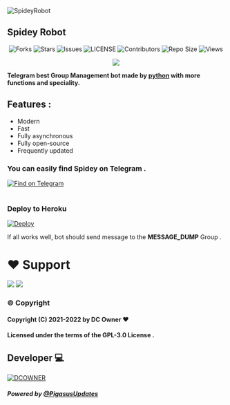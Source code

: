 ![SpideyRobot](https://telegra.ph/file/167c1367fbdccd3e99678.jpg) 

## Spidey Robot

<p align='center'>
  <img src="https://img.shields.io/github/forks/dcownerno1/SpideyRobot?style=flat-square" alt="Forks">
  <img src="https://img.shields.io/github/stars/dcownerno1/SpideyRobot?style=flat-square" alt="Stars">
  <img src="https://img.shields.io/github/issues/dcownerno1/SpideyRobot?style=flat-square" alt="Issues">
  <img src="https://img.shields.io/github/license/dcownerno1/SpideyRobot?style=flat-square" alt="LICENSE">
  <img src="https://img.shields.io/github/contributors/dcownerno1/SpideyRobot?style=flat-square" alt="Contributors">
  <img src="https://img.shields.io/github/repo-size/dcownerno1/SpideyRobot?style=flat-square" alt="Repo Size">
  <img src="https://hits.seeyoufarm.com/api/count/incr/badge.svg?url=https://github.com/dcownerno1/SpideyRobot&amp;title=Profile%20Views" alt="Views">
</p>

<p align="center">
  <a href="https://www.python.org">
    <img src="http://ForTheBadge.com/images/badges/made-with-python.svg">

  </a>
</p>


**Telegram best Group Management bot made by [python](https://python.org) with more functions and speciality.**

## **Features :**
- Modern
- Fast
- Fully asynchronous
- Fully open-source
- Frequently updated

### You can easily find Spidey on Telegram .

<p align='left'>
 <a href="https://telegram.dog/SpideyRobot"><img src="https://img.shields.io/badge/SpideyRobot-2CA5E0?style=for-the-badge&amp;logo=telegram&amp;logoColor=white" alt="Find on Telegram"></a></br></br>

</p>

### Deploy to Heroku
[![Deploy](https://www.herokucdn.com/deploy/button.svg)](https://heroku.com/deploy?template=https://github.com/dcownerno1/SpideyRobot)

If all works well, bot should send message to the **MESSAGE_DUMP** Group .

# ❤️ Support
<a href="https://t.me/PigasusUpdates"><img src="https://img.shields.io/badge/Join-Telegam%20Channel-red.svg?logo=Telegram"></a>
<a href="https://t.me/PigasusSupport"><img src="https://img.shields.io/badge/Join-Telegram%20Group-blue.svg?logo=telegram"></a>

### © Copyright 

#### Copyright (C) 2021-2022 by DC Owner ❤️️
#### Licensed under the terms of the GPL-3.0 License .

## Developer 💻 

[![DCOWNER](https://img.shields.io/badge/DC-OWNER-red?style=for-the-badge&logo=appveyor)](https://t.me/DreamerNo1) 

##### Powered by [@PigasusUpdates](https://telegram.dog/PigasusUpdates)


